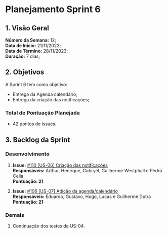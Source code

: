 # Planejamento Sprint 6

## 1. Visão Geral

**Número da Semana:** 12;<br>
**Data de Início:** 21/11/2023;<br>
**Data de Término:** 28/11/2023;<br>
**Duração:** 7 dias;<br>

## 2. Objetivos

A Sprint 6 tem como objetivo:

- Entrega da Agenda calendário;
- Entrega da criação das notificações;

### Total de Pontuação Planejada

- 42 pontos de issues.

## 3. Backlog da Sprint

### Desenvolvimento

1. **Issue:** [#110 [US-06] Criação das notificações ](https://github.com/fga-eps-mds/2023-2-GEROcuidado-Doc/issues/110)<br>
   **Responsáveis:** Arthur, Henrique, Gabryel, Guilherme Westphall e Pedro Cella <br>
   **Pontuação: 21**

2. **Issue:** [#106 [US-07] Adição da agenda/calendário ](https://github.com/fga-eps-mds/2023-2-GEROcuidado-Doc/issues/106)<br>
   **Responsáveis:** Eduardo, Gustavo, Hugo, Lucas e Guilherme Dutra <br>
   **Pontuação: 21**

### Demais

1. Continuação dos testes da US-04.
